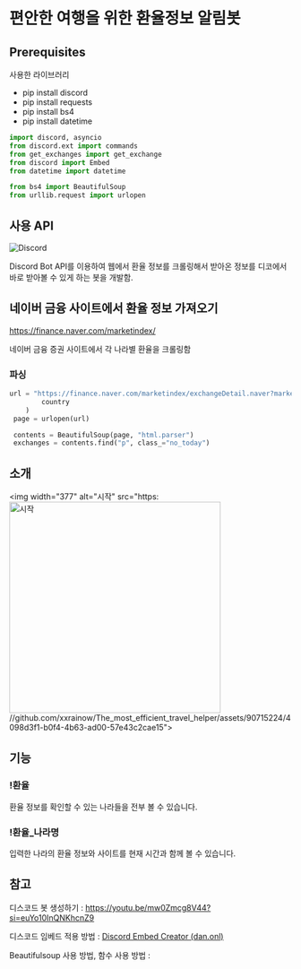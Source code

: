 # 편안한 여행을 위한 환율정보 알림봇

## **Prerequisites**

사용한 라이브러리

- pip install discord
- pip install requests
- pip install bs4
- pip install datetime

```python
import discord, asyncio
from discord.ext import commands
from get_exchanges import get_exchange
from discord import Embed
from datetime import datetime

from bs4 import BeautifulSoup
from urllib.request import urlopen
```

## 사용 API

![Discord]([(https://upload.wikimedia.org/wikipedia/ko/thumb/6/62/%EB%94%94%EC%8A%A4%EC%BD%94%EB%93%9C_%EB%A1%9C%EA%B3%A0.svg/1013px-%EB%94%94%EC%8A%A4%EC%BD%94%EB%93%9C_%EB%A1%9C%EA%B3%A0.svg.png?20210524072931)])

Discord Bot API를 이용하여 웹에서 환율 정보를 크롤링해서 받아온 정보를 디코에서 바로 받아볼 수 있게 하는 봇을 개발함.

## 네이버 금융 사이트에서 환율 정보 가져오기

https://finance.naver.com/marketindex/

네이버 금융 증권 사이트에서 각 나라별 환율을 크롤링함

### 파싱

```python
url = "https://finance.naver.com/marketindex/exchangeDetail.naver?marketindexCd=FX_{}KRW".format(
        country
    )
 page = urlopen(url)

 contents = BeautifulSoup(page, "html.parser")
 exchanges = contents.find("p", class_="no_today")
```


## 소개
<img width="377" alt="시작" src="https:<img width="377" alt="시작" src="https://github.com/xxrainow/The_most_efficient_travel_helper/assets/90715224/59828c8a-e116-4887-9e76-c93e832a3d94">
//github.com/xxrainow/The_most_efficient_travel_helper/assets/90715224/4098d3f1-b0f4-4b63-ad00-57e43c2cae15">


## 기능

### !환율

환율 정보를 확인할 수 있는 나라들을 전부 볼 수 있습니다.



### !환율_나라명

입력한 나라의 환율 정보와 사이트를 현재 시간과 함께 볼 수 있습니다.



## 참고

디스코드 봇 생성하기 : https://youtu.be/mw0Zmcg8V44?si=euYo10InQNKhcnZ9

디스코드 임베드 적용 방법 : [Discord Embed Creator (dan.onl)](https://embed.dan.onl/)

Beautifulsoup 사용 방법, 함수 사용 방법 :





